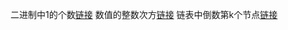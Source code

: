 二进制中1的个数[链接](https://blog.csdn.net/kongmin_123/article/details/82053824)
数值的整数次方[链接](https://blog.csdn.net/u011514810/article/details/52754884?utm_source=blogxgwz5)
链表中倒数第k个节点[链接](https://www.cnblogs.com/edisonchou/p/4769164.html)